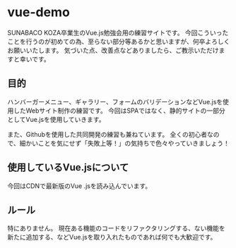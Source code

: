 # vue-demo
SUNABACO KOZA卒業生のVue.js勉強会用の練習サイトです。
今回こういったことを行うのが初めての為、至らない部分等あるかと思いますが、何卒よろしくお願いいたします。
気づいた点、改善点などありましたら、ご教示いただけますと幸いです。

## 目的
ハンバーガーメニュー、ギャラリー、フォームのバリデーションなどVue.jsを使用したWebサイト制作の練習です。
今回はSPAではなく、静的サイトの一部分としてVue.jsを使用していきます。

また、Githubを使用した共同開発の練習も兼ねています。
全くの初心者なので、細かいことを気にせず「失敗上等！」の気持ちで色々やっていきましょう！

## 使用しているVue.jsについて
今回はCDNで最新版のVue .jsを読み込んでいます。

## ルール
特にありません。
現在ある機能のコードをリファクタリングする、ない機能を新たに追加する、などVue.jsを取り入れたものであれば何でも大歓迎です。
